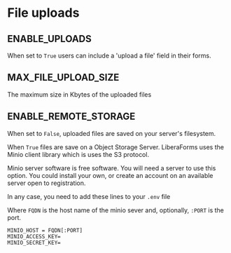 # File uploads

## ENABLE_UPLOADS

When set to `True` users can include a 'upload a file' field in their forms.

## MAX_FILE_UPLOAD_SIZE

The maximum size in Kbytes of the uploaded files

## ENABLE_REMOTE_STORAGE

When set to `False`, uploaded files are saved on your server's filesystem.

When `True` files are save on a Object Storage Server. LiberaForms uses the Minio client library which is uses the S3 protocol.

Minio server software is free software. You will need a server to use this option. You could install your own, or create an account on an available server open to registration.

In any case, you need to add these lines to your `.env` file

Where `FQDN` is the host name of the minio sever and, optionally, `:PORT` is the port.

```
MINIO_HOST = FQDN[:PORT]
MINIO_ACCESS_KEY=
MINIO_SECRET_KEY=
```
